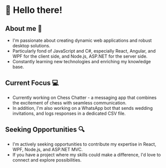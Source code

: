 # 👋 Hello there!

## About me 📝
- I'm passionate about creating dynamic web applications and robust desktop solutions.
- Particularly fond of JavaScript and C#, especially React, Angular, and WPF for the client side, and Node.js, ASP.NET for the server side.
- Constantly learning new technologies and enriching my knowledge base.

## Current Focus 💻
- Currently working on Chess Chatter - a messaging app that combines the excitement of chess with seamless communication.
- In addition, I'm also working on a WhatsApp bot that sends wedding invitations, and logs responses in a dedicated CSV file.

## Seeking Opportunities 🔍
- I'm actively seeking opportunities to contribute my expertise in React, WPF, Node.js, and ASP.NET MVC.
- If you have a project where my skills could make a difference, I'd love to connect and explore possibilities.
